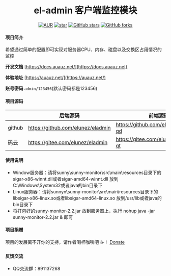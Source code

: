 <h1 style="text-align: center">el-admin 客户端监控模块</h1>
<div style="text-align: center">

[![AUR](https://img.shields.io/badge/license-Apache%20License%202.0-blue.svg)](https://github.com/elunez/eladmin/blob/master/LICENSE)
[![star](https://gitee.com/elunez/eladmin/badge/star.svg?theme=white)](https://gitee.com/elunez/eladmin)
[![GitHub stars](https://img.shields.io/github/stars/elunez/eladmin.svg?style=social&label=Stars)](https://github.com/elunez/eladmin)
[![GitHub forks](https://img.shields.io/github/forks/elunez/eladmin.svg?style=social&label=Fork)](https://github.com/elunez/eladmin)

</div>

#### 项目简介
希望通过简单的配置即可实现对服务器CPU、内存、磁盘以及交换区占用情况的监控

**开发文档**  [https://docs.auauz.net/](https://docs.auauz.net)

**体验地址**  [https://auauz.net/](https://auauz.net/)

**账号密码** ```admin/123456```(默认密码都是123456)

#### 项目源码

|     |   后端源码  |   前端源码  |
|---  |--- | --- |
|  github   |  https://github.com/elunez/eladmin   |  https://github.com/elunez/eladmin-qd   |
|  码云   |  https://gitee.com/elunez/eladmin   |  https://gitee.com/elunez/eladmin-qt   |

####  使用说明
- Window服务器：请将sunny\sunny-monitor\src\main\resources目录下的sigar-x86-winnt.dll或者sigar-amd64-winnt.dll 放到C:\Windows\System32或者java的bin目录下
- Linux服务器：请将sunnyn\sunny-monitor\src\main\resources目录下的libsigar-x86-linux.so或者libsigar-amd64-linux.so 放到/usr/lib或者java的bin目录下
- 将打包好的sunny-monitor-2.2.jar 放到服务器上，执行 nohup java -jar sunny-monitor-2.2.jar & 即可

#### 项目捐赠
项目的发展离不开你的支持，请作者喝杯咖啡吧 ☕！ [Donate](https://docs.auauz.net/#/jz)
#### 反馈交流
- QQ交流群：891137268
